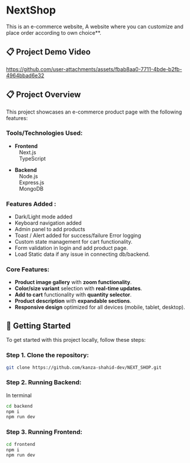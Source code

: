 # **NextShop**

This is an e-commerce website, A website where you can customize and place order according to own choice**.

## **📋 Project Demo Video**

https://github.com/user-attachments/assets/fbab8aa0-7711-4bde-b2fb-4964bbad6e32

## **📋 Project Overview**

This project showcases an e-commerce product page with the following features:

### **Tools/Technologies Used:**

- **Frontend**  
  &nbsp;&nbsp; Next.js  
  &nbsp;&nbsp; TypeScript

- **Backend**  
  &nbsp;&nbsp; Node.js  
  &nbsp;&nbsp; Express.js  
  &nbsp;&nbsp; MongoDB

### **Features Added :**

- Dark/Light mode added
- Keyboard navigation added
- Admin panel to add products
- Toast / Alert added for success/failure Error logging
- Custom state management for cart functionality.
- Form validation in login and add product page.
- Load Static data if any issue in connecting db/backend.

### **Core Features:**

- **Product image gallery** with **zoom functionality**.
- **Color/size variant** selection with **real-time updates**.
- **Add to cart** functionality with **quantity selector**.
- **Product description** with **expandable sections**.
- **Responsive design** optimized for all devices (mobile, tablet, desktop).

## **🔧 Getting Started**

To get started with this project locally, follow these steps:

### Step 1. **Clone the repository:**

```bash
git clone https://github.com/kanza-shahid-dev/NEXT_SHOP.git
```

### Step 2. **Running Backend:**
In terminal

```bash
cd backend
npm i
npm run dev
```

### Step 3. **Running Frontend:**

```bash
cd frontend
npm i
npm run dev
```
